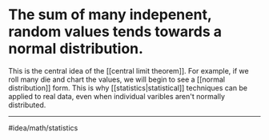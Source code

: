 # The sum of many indepenent, random values tends towards a normal distribution. 
This is the central idea of the [[central limit theorem]]. For example, if we roll many die and chart the values, we will begin to see a [[normal distribution]] form. This is why [[statistics|statistical]] techniques can be applied to real data, even when individual varibles aren't normally distributed. 

---
#idea/math/statistics 